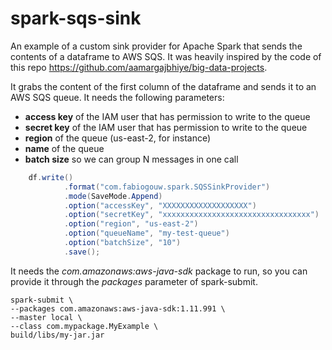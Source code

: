 # spark-sqs-sink
An example of a custom sink provider for Apache Spark that sends the contents of a dataframe to AWS SQS. It was heavily inspired by the code of this repo https://github.com/aamargajbhiye/big-data-projects.

It grabs the content of the first column of the dataframe and sends it to an AWS SQS queue. It needs the following parameters:
- **access key** of the IAM user that has permission to write to the queue
- **secret key** of the IAM user that has permission to write to the queue
- **region** of the queue (us-east-2, for instance)
- **name** of the queue
- **batch size** so we can group N messages in one call

```java
    df.write()
            .format("com.fabiogouw.spark.SQSSinkProvider")
            .mode(SaveMode.Append)
            .option("accessKey", "XXXXXXXXXXXXXXXXXXX")
            .option("secretKey", "xxxxxxxxxxxxxxxxxxxxxxxxxxxxxxxxx")
            .option("region", "us-east-2")
            .option("queueName", "my-test-queue")
            .option("batchSize", "10")
            .save();
```

It needs the *com.amazonaws:aws-java-sdk* package to run, so you can provide it through the *packages* parameter of spark-submit. 

```
spark-submit \ 
--packages com.amazonaws:aws-java-sdk:1.11.991 \ 
--master local \ 
--class com.mypackage.MyExample \ 
build/libs/my-jar.jar
```